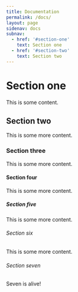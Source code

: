```yaml
---
title: Documentation
permalink: /docs/
layout: page
sidenav: docs
subnav:
  - href: '#section-one'
    text: Section one
  - href: '#section-two'
    text: Section two
---
```


# Section one

This is some content.

## Section two

This is some more content.

### Section three

This is some more content.

#### Section four

This is some more content.

##### Section five

This is some more content.

###### Section six

This is some more content.

###### Section seven

Seven is alive!
